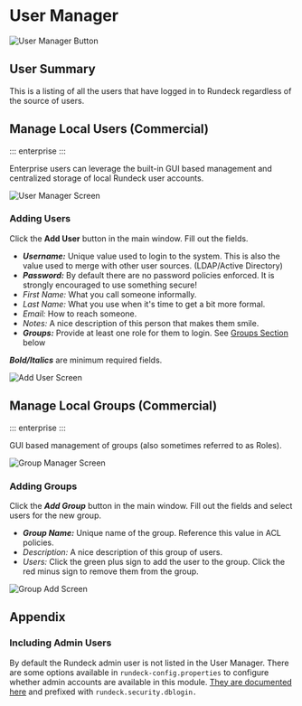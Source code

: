 # User Manager

![User Manager Button](/assets/img/usermgr-menu-button.png)

## User Summary

This is a listing of all the users that have logged in to Rundeck regardless of the source of users.

## Manage Local Users (Commercial)
::: enterprise
:::

Enterprise users can leverage the built-in GUI based management and centralized storage of local Rundeck user accounts.

![User Manager Screen](/assets/img/usermgr-manage-users.png)

### Adding Users

Click the **Add User** button in the main window.  Fill out the fields.

  - ___Username:___ Unique value used to login to the system.  This is also the value used to merge with other user sources. (LDAP/Active Directory)
  - ___Password:___ By default there are no password policies enforced.  It is strongly encouraged to use something secure!
  - _First Name:_ What you call someone informally.
  - _Last Name:_ What you use when it's time to get a bit more formal.
  - _Email:_ How to reach someone.
  - _Notes:_ A nice description of this person that makes them smile.
  - ___Groups:___ Provide at least one role for them to login. See [Groups Section](#manage-local-groups) below

  ___Bold/Italics___ are minimum required fields.

![Add User Screen](/assets/img/usermgr-add-user.png)

## Manage Local Groups (Commercial)
::: enterprise
:::

GUI based management of groups (also sometimes referred to as Roles).

![Group Manager Screen](/assets/img/usermgr-manage-groups.png)

### Adding Groups

Click the ***Add Group*** button in the main window.  Fill out the fields and select users for the new group.

  - ___Group Name:___ Unique name of the group.  Reference this value in ACL policies.
  - _Description:_ A nice description of this group of users.
  - _Users:_ Click the green plus sign to add the user to the group.  Click the red minus sign to remove them from the group.

![Group Add Screen](/assets/img/usermgr-add-group.png)


## Appendix

### Including Admin Users
By default the Rundeck admin user is not listed in the User Manager.  There are some options available in `rundeck-config.properties` to configure whether admin accounts are available in this module.  [They are documented here](/administration/configuration/config-file-reference.html#rundeck-config-properties) and prefixed with `rundeck.security.dblogin.`
